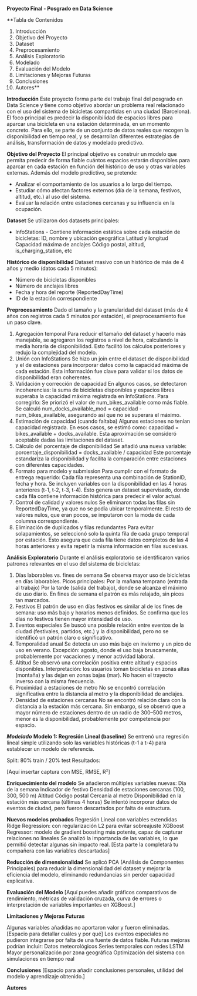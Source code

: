 ****Proyecto Final** - Posgrado en Data Science**

**Tabla de Contenidos
1. Introducción
2. Objetivo del Proyecto
3. Dataset
4. Preprocesamiento
5. Análisis Exploratorio
6. Modelado
7. Evaluación del Modelo
8. Limitaciones y Mejoras Futuras
9. Conclusiones
10. Autores**

**Introducción**
Este proyecto forma parte del trabajo final del posgrado en Data Science y tiene como objetivo abordar un problema real relacionado con el uso del sistema de bicicletas compartidas en una ciudad (Barcelona).
El foco principal es predecir la disponibilidad de espacios libres para aparcar una bicicleta en una estación determinada, en un momento concreto. Para ello, se parte de un conjunto de datos reales que recogen la disponibilidad en tiempo real, y se desarrollan diferentes estrategias de análisis, transformación de datos y modelado predictivo.

**Objetivo del Proyecto**
El principal objetivo es construir un modelo que permita predecir de forma fiable cuántos espacios estarán disponibles para aparcar en cada estación en función del histórico de uso y otras variables externas.
Además del modelo predictivo, se pretende:
- Analizar el comportamiento de los usuarios a lo largo del tiempo.
- Estudiar cómo afectan factores externos (día de la semana, festivos, altitud, etc.) al uso del sistema.
- Evaluar la relación entre estaciones cercanas y su influencia en la ocupación.

**Dataset**
Se utilizaron dos datasets principales:
- InfoStations - Contiene información estática sobre cada estación de bicicletas:
  ID, nombre y ubicación geográfica
  Latitud y longitud
  Capacidad máxima de anclajes
  Código postal, altitud, is_charging_station, etc


**Histórico de disponibilidad**
Dataset masivo con un histórico de más de 4 años y medio (datos cada 5 minutos):
- Número de bicicletas disponibles
- Número de anclajes libres
- Fecha y hora del reporte (ReportedDayTime)
- ID de la estación correspondiente


**Preprocesamiento**
Dado el tamaño y la granularidad del dataset (más de 4 años con registros cada 5 minutos por estación), el preprocesamiento fue un paso clave.

1. Agregación temporal
   Para reducir el tamaño del dataset y hacerlo más manejable, se agregaron los registros a nivel de hora, calculando la media horaria de disponibilidad. Esto facilitó los cálculos posteriores y redujo la complejidad del modelo.
2. Unión con InfoStations
   Se hizo un join entre el dataset de disponibilidad y el de estaciones para incorporar datos como la capacidad máxima de cada estación. Esta información fue clave para validar si los datos de disponibilidad eran coherentes.
3. Validación y corrección de capacidad
   En algunos casos, se detectaron incoherencias: la suma de bicicletas disponibles y espacios libres superaba la capacidad máxima registrada en InfoStations. Para corregirlo:
   Se priorizó el valor de num_bikes_available como más fiable.
   Se calculó num_docks_available_mod = capacidad - num_bikes_available, asegurando así que no se superara el máximo.
4. Estimación de capacidad (cuando faltaba)
   Algunas estaciones no tenían capacidad registrada. En esos casos, se estimó como: capacidad = bikes_available + docks_available.
   Esta aproximación se consideró aceptable dadas las limitaciones del dataset.
5. Cálculo del porcentaje de disponibilidad
   Se añadió una nueva variable:
   porcentaje_disponibilidad = docks_available / capacidad
   Este porcentaje estandariza la disponibilidad y facilita la comparación entre estaciones con diferentes capacidades.
6. Formato para modelo y submission
   Para cumplir con el formato de entrega requerido:
   Cada fila representa una combinación de StationID, fecha y hora.
   Se incluyen variables con la disponibilidad en las 4 horas anteriores (t-1, t-2, t-3, t-4).
   Esto genera un dataset supervisado, donde cada fila contiene información histórica para predecir el valor actual.
7. Control de calidad y valores nulos
   Se eliminaron todas las filas sin ReportedDayTime, ya que no se podía ubicar temporalmente.
   El resto de valores nulos, que eran pocos, se imputaron con la moda de cada columna correspondiente.
8. Eliminación de duplicados y filas redundantes
   Para evitar solapamientos, se seleccionó solo la quinta fila de cada grupo temporal por estación.
   Esto asegura que cada fila tiene datos completos de las 4 horas anteriores y evita repetir la misma información en filas sucesivas.
   
**Análisis Exploratorio**
Durante el análisis exploratorio se identificaron varios patrones relevantes en el uso del sistema de bicicletas:
1. Días laborables vs. fines de semana
   Se observa mayor uso de bicicletas en días laborables.
   Picos principales:
   Por la mañana temprano (entrada al trabajo)
   Por la tarde (salida del trabajo), donde se alcanza el máximo de uso diario.
   En fines de semana el patrón es más relajado, sin picos tan marcados.
2. Festivos
   El patrón de uso en días festivos es similar al de los fines de semana: uso más bajo y horarios menos definidos.
   Se confirma que los días no festivos tienen mayor intensidad de uso.
3. Eventos especiales
   Se buscó una posible relación entre eventos de la ciudad (festivales, partidos, etc.) y la disponibilidad, pero no se identificó un patrón claro o significativo.
4. Temporalidad anual
   Se detecta un uso más bajo en invierno y un pico de uso en verano.
   Excepción: agosto, donde el uso baja bruscamente, probablemente por vacaciones y menor actividad laboral.
5. Altitud
   Se observó una correlación positiva entre altitud y espacios disponibles.
   Interpretación: los usuarios toman bicicletas en zonas altas (montaña) y las dejan en zonas bajas (mar). No hacen el trayecto inverso con la misma frecuencia.
6. Proximidad a estaciones de metro
   No se encontró correlación significativa entre la distancia al metro y la disponibilidad de anclajes.
7. Densidad de estaciones cercanas
   No se encontró relación clara con la distancia a la estación más cercana.
   Sin embargo, sí se observó que a mayor número de estaciones dentro de un radio de 300–500 metros, menor es la disponibilidad, probablemente por competencia por espacio.

***Modelado***
**Modelo 1: Regresión Lineal (baseline)**
Se entrenó una regresión lineal simple utilizando solo las variables históricas (t-1 a t-4) para establecer un modelo de referencia.

Split: 80% train / 20% test
Resultados:

[Aquí insertar captura con MSE, RMSE, R²]

**Enriquecimiento del modelo**
Se añadieron múltiples variables nuevas:
Día de la semana
Indicador de festivo
Densidad de estaciones cercanas (100, 300, 500 m)
Altitud
Código postal
Cercanía al metro
Disponibilidad en la estación más cercana (últimas 4 horas)
Se intentó incorporar datos de eventos de ciudad, pero fueron descartados por falta de estructura.

**Nuevos modelos probados**
Regresión Lineal con variables extendidas
Ridge Regression: con regularización L2 para evitar sobreajuste
XGBoost Regressor: modelo de gradient boosting más potente, capaz de capturar relaciones no lineales
Se analizó la importancia de las variables, lo que permitió detectar algunas sin impacto real.
[Esta parte la completará tu compañera con las variables descartadas]

**Reducción de dimensionalidad**
Se aplicó PCA (Análisis de Componentes Principales) para reducir la dimensionalidad del dataset y mejorar la eficiencia del modelo, eliminando redundancias sin perder capacidad explicativa.

**Evaluación del Modelo**
[Aquí puedes añadir gráficos comparativos de rendimiento, métricas de validación cruzada, curva de errores o interpretación de variables importantes en XGBoost.]

**Limitaciones y Mejoras Futuras**

Algunas variables añadidas no aportaron valor y fueron eliminadas.
[Espacio para detallar cuáles y por qué]
Los eventos especiales no pudieron integrarse por falta de una fuente de datos fiable.
Futuras mejoras podrían incluir:
Datos meteorológicos
Series temporales con redes LSTM
Mayor personalización por zona geográfica
Optimización del sistema con simulaciones en tiempo real


**Conclusiones**
[Espacio para añadir conclusiones personales, utilidad del modelo y aprendizaje obtenido.]

**Autores**

